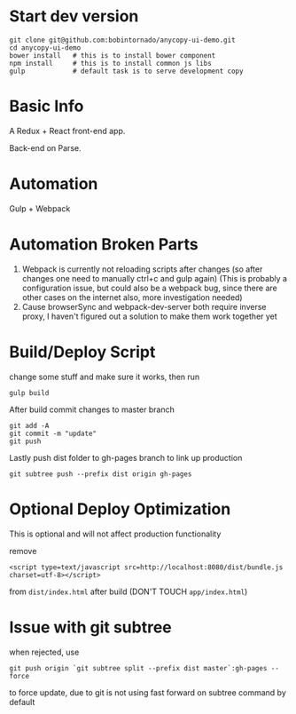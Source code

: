 # Start dev version

```
git clone git@github.com:bobintornado/anycopy-ui-demo.git
cd anycopy-ui-demo
bower install 	# this is to install bower component
npm install 	# this is to install common js libs
gulp 			# default task is to serve development copy
```

# Basic Info

A Redux + React front-end app.

Back-end on Parse.

# Automation

Gulp + Webpack

# Automation Broken Parts

1. Webpack is currently not reloading scripts after changes (so after changes one need to manually ctrl+c and gulp again) (This is probably a configuration issue, but could also be a webpack bug, since there are other cases on the internet also, more investigation needed)
2. Cause browserSync and webpack-dev-server both require inverse proxy, I haven't figured out a solution to make them work together yet

# Build/Deploy Script 

change some stuff and make sure it works, then run

```
gulp build
```

After build commit changes to master branch

```
git add -A
git commit -m "update"
git push
```

Lastly push dist folder to gh-pages branch to link up production

```
git subtree push --prefix dist origin gh-pages
```

# Optional Deploy Optimization

This is optional and will not affect production functionality

remove 

```
<script type=text/javascript src=http://localhost:8080/dist/bundle.js charset=utf-8></script>
```

from `dist/index.html` after build (DON'T TOUCH `app/index.html`)


# Issue with git subtree

when rejected, use 

```
git push origin `git subtree split --prefix dist master`:gh-pages --force
```

to force update, due to git is not using fast forward on subtree command by default